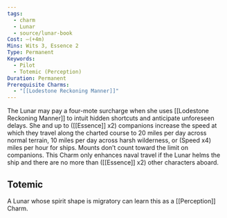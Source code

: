 ```yaml
---
tags:
  - charm
  - Lunar
  - source/lunar-book
Cost: —(+4m)
Mins: Wits 3, Essence 2
Type: Permanent
Keywords:
  - Pilot
  - Totemic (Perception)
Duration: Permanent
Prerequisite Charms:
  - "[[Lodestone Reckoning Manner]]"
---
```

The Lunar may pay a four-mote surcharge when she uses [[Lodestone Reckoning Manner]] to intuit hidden shortcuts and anticipate unforeseen delays. She and up to ([[Essence]] x2) companions increase the speed at which they travel along the charted course to 20 miles per day across normal terrain, 10 miles per day across harsh wilderness, or (Speed x4) miles per hour for ships. Mounts don’t count toward the limit on companions. This Charm only enhances naval travel if the Lunar helms the ship and there are no more than ([[Essence]] x2) other characters aboard. 
## Totemic 

A Lunar whose spirit shape is migratory can learn this as a [[Perception]] Charm.